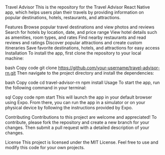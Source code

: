 Travel Advisor
This is the repository for the Travel Advisor React Native app, which helps users plan their travels by providing information on popular destinations, hotels, restaurants, and attractions.

Features
Browse popular travel destinations and view photos and reviews
Search for hotels by location, date, and price range
View hotel details such as amenities, room types, and rates
Find nearby restaurants and read reviews and ratings
Discover popular attractions and create custom itineraries
Save favorite destinations, hotels, and attractions for easy access
Installation
To install the app, first clone the repository to your local machine:

bash
Copy code
git clone https://github.com/your-username/travel-advisor-rn.git
Then navigate to the project directory and install the dependencies:

bash
Copy code
cd travel-advisor-rn
npm install
Usage
To start the app, run the following command in your terminal:

sql
Copy code
npm start
This will launch the app in your default browser using Expo. From there, you can run the app in a simulator or on your physical device by following the instructions provided by Expo.

Contributing
Contributions to this project are welcome and appreciated! To contribute, please fork the repository and create a new branch for your changes. Then submit a pull request with a detailed description of your changes.

License
This project is licensed under the MIT License. Feel free to use and modify this code for your own projects.